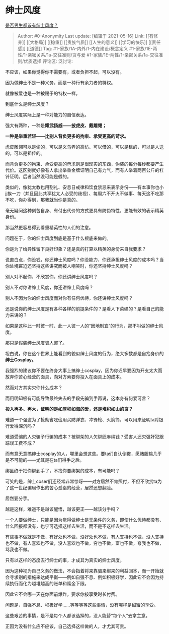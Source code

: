 # 绅士风度
[是否男生都该有绅士风度？](https://www.zhihu.com/question/26604375/answer/1496810922)

> Author: #0-Anonymity
> Last update: [编辑于 2021-05-16]
> Link: [[有修养]] [[大格局]] [[稳重]] [[贵族气质]] [[人生的意义]] [[学习的快乐]] [[责任感]] [[道德]]
> Tag: #1-家族/1A-内外/1-内在建设/概念定义 #1-家族/1E-两性/1-亲密关系/1a-交往准则/贪与爱 #1-家族/1E-两性/1-亲密关系/1a-交往准则/优质选择
> 评论区:
> 泛讨论:

不应该，如果你觉得你不需要有，或者负担不起，可以没有。

因为做绅士不是一种义务，而是一种行有余力者的特权。

就像被爱也是一种被赐予的特权一样。

到底什么是绅士风度？

绅士风度实际上是一种对能力的自信表达。

强大有两种，一种是**耀武扬威——披虎皮、戴雕翎；**

**一种是举重若轻——比别人背负更多的拘束、承受更高的苛求。**

虎皮雕翎可以是偷的，可以是义乌弄的高仿、可以借的，可以是租的，可以是人送的，可以是祖传的。

而背负更多的拘束、承受更高的苛求则是很现实的东西，伪装的每分每秒都要产生代价。这区别就好像有人拿出举重金牌证明自己有力气，而有人举着两百公斤的杠铃证明。后者当然没可能是假的。

类似的，像犹太教也用割礼、安息日戒律和饮食禁忌来表示身份——有本事你也小jj挨一刀（并且因此共享犹太人必受的歧视）、每周六不开火不做事、每天这不吃那不吃，你办得到，那我就当你是真的。

毫无疑问这种刻苦自身、有付出代价的方式更具有防伪特性，更能有效的表示精英身份。

那当然更容易得到看重精英性的人们的注意。

问题在于，你的绅士风度到底是基于什么根底来做的。

你是为了给异性留下良好印象？还是真的打算以精英的身份来自我要求？

说直白点，你没钱，你还绅士风度吗？你没能力，你还承担绅士风度的成本吗？当你处境窘迫还坚持这些讲究而被人嘲笑时，你还坚持绅士风度吗？

别人对不起你，不欣赏你，你还讲绅士风度吗？

别人不对你讲绅士风度，你还讲绅士风度吗？

别人不因为你的绅士风度而对你有任何优待，你还讲绅士风度吗？

还是说你的绅士风度是有各种各样的前提条件的？是看人下菜碟的？是看自己的能力来讲的？

如果是这种此一时彼一时、此一人彼一人的“因地制宜”的行为，那不叫做的绅士风度。

那只是假装绅士风度骗人罢了。

坦白说，你在这个世界上能看到的貌似绅士风度的行为，绝大多数都是自抬身价的**绅士Cosplay。**

我强烈的建议你不要在终身大事上搞绅士cosplay，因为你迟早要因为开支太大而放弃你苦心经营的面具，向对方索要你投入在面具上的成本。

然而对方其实欠你什么成本？

而用明知极有可能导致最终失去的手段先骗到手再说，这本身有何爱可言？

**投入再多、再大，证明的是如厚积如海的爱，还是堆积如山的贪？**

难道一个强盗为了抢劫省吃俭用买防弹衣、冲锋枪、火箭筒，可以用来证明ta对银行爱得深沉吗？

难道受骗的人欠骗子行骗的成本？被绑架的人欠绑匪麻绳钱？受害人还欠强奸犯跟踪误工费不成？

而有意无意搞绅士cosplay的人，哪里会想这些。要ta们自认倒霉，愿赌服输几乎是不可能的——尤其是在ta们得手之后。

绑匪终于把你绑到手了，不找你要绑架的成本，有可能吗？

可笑的是，绅士coser们还经常非常惊讶——对方居然不肯照付，不但不欣赏ta为了这一世纪骗局作出的苦心孤诣的经营，居然还想翻脸。

居然要分手。

越是这样，难道不是越该醒悟，越该更正——越该分手吗？

一个人要做绅士，只能是因为觉得做绅士是无条件的义务，即使什么优待都没有、什么回报都没有，也宁可选择这样去生活，而不是不这样去生活。

有些事不做就是不做，有好处也不做，没好处也不做，有人支持也不做，没人支持也不做，有人喜欢也不做，没人喜欢也不做，穷也不做，富也不做，夸我也不做，骂我也不做。

只有以这样的态度去行绅士的事，才成其为真实的绅士风度。

因为这种视为自己义务的做法，不会指着将来靠骗来绑来的利益回本，而一开始就会寻求别的措施来达成平衡——例如自强不息、例如积极好学，因此它不会因为持续执行而化为越堆越高的账单和赎金下限。

因此它不会哪一天在你面前爆炸，要求你按享受时长付费。

问题是，自强不息、积极好学……等等等等这些事情，没有哪样是甜蜜的享受。

这些艰苦的事情，是不是每个人都该选择的，没人能替“每个人”去拿主意。

正因为没有什么应不应该，自己选择这样做的人，才尤其可贵。

